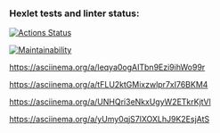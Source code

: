 ### Hexlet tests and linter status:
[![Actions Status](https://github.com/Dimitry-P/frontend-project-44/actions/workflows/hexlet-check.yml/badge.svg)](https://github.com/Dimitry-P/frontend-project-44/actions)

[![Maintainability](https://api.codeclimate.com/v1/badges/d1dc793f5d73a8bedaf7/maintainability)](https://codeclimate.com/github/Dimitry-P/frontend-project-44/maintainability)


https://asciinema.org/a/Ieqya0ogAITbn9Ezi9ihWo99r

https://asciinema.org/a/tFLU2ktGMixzwlpr7xI76BKM4

https://asciinema.org/a/UNHQri3eNkxUgyW2ETkrKjtVl

https://asciinema.org/a/yUmy0qjS7lXOXLhJ9K2EsjAtS